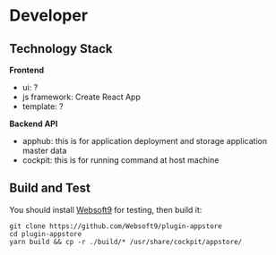 # Developer

## Technology Stack

**Frontend**  

- ui: ?
- js framework: Create React App
- template: ?

**Backend API**  

- apphub: this is for application deployment and storage application master data
- cockpit: this is for running command at host machine


## Build and Test

You should install [Websoft9](https://github.com/Websoft9/websoft9) for testing, then build it:

```
git clone https://github.com/Websoft9/plugin-appstore
cd plugin-appstore
yarn build && cp -r ./build/* /usr/share/cockpit/appstore/
```

